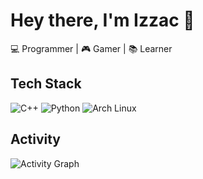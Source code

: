 # Hey there, I'm Izzac 👋  
💻 Programmer | 🎮 Gamer | 📚 Learner

## Tech Stack
![C++](https://img.shields.io/badge/C++-00599C?logo=cplusplus&logoColor=white)
![Python](https://img.shields.io/badge/Python-3776AB?logo=python&logoColor=white)
![Arch Linux](https://img.shields.io/badge/Arch%20Linux-1793D1?logo=arch-linux&logoColor=white)

## Activity
![Activity Graph](https://github-readme-activity-graph.vercel.app/graph?username=Izz4c&theme=tokyo-night)
